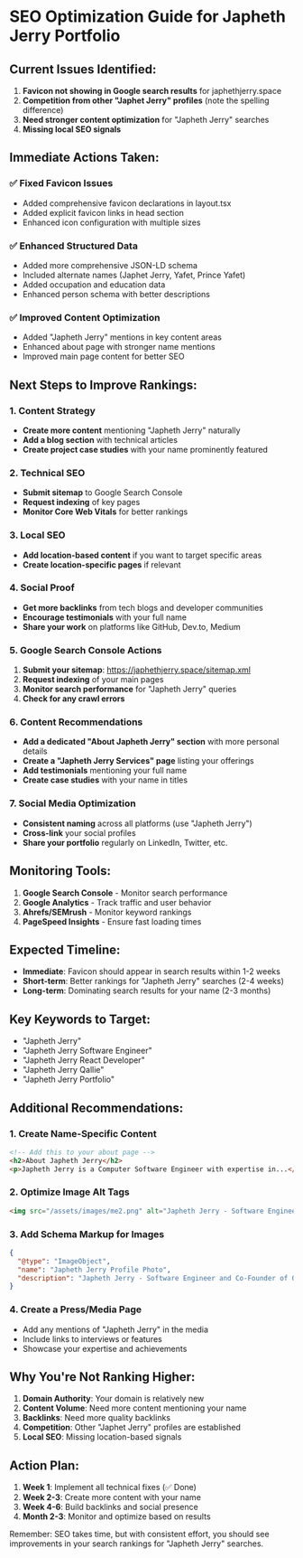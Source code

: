 # SEO Optimization Guide for Japheth Jerry Portfolio

## Current Issues Identified:
1. **Favicon not showing in Google search results** for japhethjerry.space
2. **Competition from other "Japhet Jerry" profiles** (note the spelling difference)
3. **Need stronger content optimization** for "Japheth Jerry" searches
4. **Missing local SEO signals**

## Immediate Actions Taken:

### ✅ Fixed Favicon Issues
- Added comprehensive favicon declarations in layout.tsx
- Added explicit favicon links in head section
- Enhanced icon configuration with multiple sizes

### ✅ Enhanced Structured Data
- Added more comprehensive JSON-LD schema
- Included alternate names (Japhet Jerry, Yafet, Prince Yafet)
- Added occupation and education data
- Enhanced person schema with better descriptions

### ✅ Improved Content Optimization
- Added "Japheth Jerry" mentions in key content areas
- Enhanced about page with stronger name mentions
- Improved main page content for better SEO

## Next Steps to Improve Rankings:

### 1. Content Strategy
- **Create more content** mentioning "Japheth Jerry" naturally
- **Add a blog section** with technical articles
- **Create project case studies** with your name prominently featured

### 2. Technical SEO
- **Submit sitemap** to Google Search Console
- **Request indexing** of key pages
- **Monitor Core Web Vitals** for better rankings

### 3. Local SEO
- **Add location-based content** if you want to target specific areas
- **Create location-specific pages** if relevant

### 4. Social Proof
- **Get more backlinks** from tech blogs and developer communities
- **Encourage testimonials** with your full name
- **Share your work** on platforms like GitHub, Dev.to, Medium

### 5. Google Search Console Actions
1. **Submit your sitemap**: https://japhethjerry.space/sitemap.xml
2. **Request indexing** of your main pages
3. **Monitor search performance** for "Japheth Jerry" queries
4. **Check for any crawl errors**

### 6. Content Recommendations
- **Add a dedicated "About Japheth Jerry" section** with more personal details
- **Create a "Japheth Jerry Services" page** listing your offerings
- **Add testimonials** mentioning your full name
- **Create case studies** with your name in titles

### 7. Social Media Optimization
- **Consistent naming** across all platforms (use "Japheth Jerry")
- **Cross-link** your social profiles
- **Share your portfolio** regularly on LinkedIn, Twitter, etc.

## Monitoring Tools:
1. **Google Search Console** - Monitor search performance
2. **Google Analytics** - Track traffic and user behavior
3. **Ahrefs/SEMrush** - Monitor keyword rankings
4. **PageSpeed Insights** - Ensure fast loading times

## Expected Timeline:
- **Immediate**: Favicon should appear in search results within 1-2 weeks
- **Short-term**: Better rankings for "Japheth Jerry" searches (2-4 weeks)
- **Long-term**: Dominating search results for your name (2-3 months)

## Key Keywords to Target:
- "Japheth Jerry"
- "Japheth Jerry Software Engineer"
- "Japheth Jerry React Developer"
- "Japheth Jerry Qallie"
- "Japheth Jerry Portfolio"

## Additional Recommendations:

### 1. Create Name-Specific Content
```html
<!-- Add this to your about page -->
<h2>About Japheth Jerry</h2>
<p>Japheth Jerry is a Computer Software Engineer with expertise in...</p>
```

### 2. Optimize Image Alt Tags
```html
<img src="/assets/images/me2.png" alt="Japheth Jerry - Software Engineer and Co-Founder of Qallie" />
```

### 3. Add Schema Markup for Images
```json
{
  "@type": "ImageObject",
  "name": "Japheth Jerry Profile Photo",
  "description": "Japheth Jerry - Software Engineer and Co-Founder of Qallie"
}
```

### 4. Create a Press/Media Page
- Add any mentions of "Japheth Jerry" in the media
- Include links to interviews or features
- Showcase your expertise and achievements

## Why You're Not Ranking Higher:
1. **Domain Authority**: Your domain is relatively new
2. **Content Volume**: Need more content mentioning your name
3. **Backlinks**: Need more quality backlinks
4. **Competition**: Other "Japhet Jerry" profiles are established
5. **Local SEO**: Missing location-based signals

## Action Plan:
1. **Week 1**: Implement all technical fixes (✅ Done)
2. **Week 2-3**: Create more content with your name
3. **Week 4-6**: Build backlinks and social presence
4. **Month 2-3**: Monitor and optimize based on results

Remember: SEO takes time, but with consistent effort, you should see improvements in your search rankings for "Japheth Jerry" searches. 